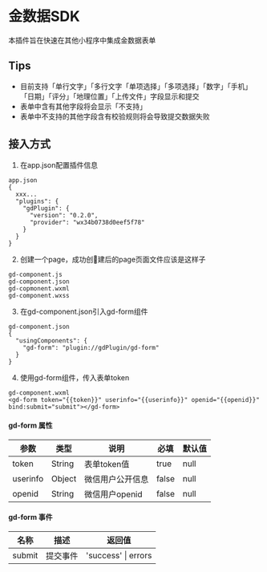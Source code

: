 # 金数据SDK

本插件旨在快速在其他小程序中集成金数据表单

## Tips
* 目前支持「单行文字」「多行文字「单项选择」「多项选择」「数字」「手机」「日期」「评分」「地理位置」「上传文件」字段显示和提交
* 表单中含有其他字段将会显示「不支持」
* 表单中不支持的其他字段含有校验规则将会导致提交数据失败

## 接入方式 
1. 在app.json配置插件信息

```
app.json
{
  xxx...
  "plugins": {
    "gdPlugin": {
      "version": "0.2.0",
      "provider": "wx34b0738d0eef5f78"
    }
  }
}
```

2. 创建一个page，成功创建后的page页面文件应该是这样子

```
gd-component.js
gd-component.json
gd-copmonent.wxml
gd-component.wxss
```

3. 在gd-component.json引入gd-form组件

```
gd-component.json
{
  "usingComponents": {
    "gd-form": "plugin://gdPlugin/gd-form"
  }
}
```

4. 使用gd-form组件，传入表单token

```
gd-component.wxml
<gd-form token="{{token}}" userinfo="{{userinfo}}" openid="{{openid}}" bind:submit="submit"></gd-form>
```

#### gd-form 属性
| 参数 | 类型 | 说明 | 必填 | 默认值 |
| --- | ---| ----| --- | ----|
| token| String | 表单token值 | true | null
| userinfo | Object | 微信用户公开信息 | false | null
| openid | String | 微信用户openid | false | null
#### gd-form 事件
| 名称 | 描述 | 返回值|
| --- | --- | ---|
| submit | 提交事件 | 'success' &#124; errors |
